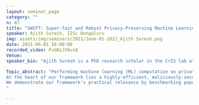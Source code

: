 ```yaml
---
layout: seminar_page
category: ""
n: 47
title: "SWIFT: Super-fast and Robust Privacy-Preserving Machine Learning "
speaker: Ajith Suresh, IISc Bengaluru 
img: assets/img/seminars/2021/June-01-2021_Ajith Suresh.png
date: 2021-06-01 16:00:00 
recorded_video: PxGNiJV6vs8
Venue: 
speaker_bio: "Ajith Suresh is a PhD research scholar in the CrIS lab at the Indian Institute of Science, Bengaluru, India. His work orbits around Secure Multi-party Computation (MPC), more specifically in the area of MPC for a small number of parties with applications to Privacy-Preserving Machine Learning (PPML). He is a recipient of the Google PhD fellowship for the year 2019."

Topic_abstract: "Performing machine learning (ML) computation on private data while maintaining data privacy, aka Privacy-preserving Machine Learning (PPML), is an emergent field of research. Recently, PPML has seen a visible shift towards the adoption of the Secure Outsourced Computation (SOC) paradigm due to the heavy computation that it entails. In the SOC paradigm, computation is outsourced to a set of powerful and specially equipped servers that provide service on a pay-per-use basis. In this work, we propose SWIFT, a robust PPML framework for a range of ML algorithms in SOC setting, that guarantees output delivery to the users irrespective of any adversarial behaviour. Robustness, a highly desirable feature, evokes user participation without the fear of denial of service. 
At the heart of our framework lies a highly-efficient, maliciously-secure, three-party computation (3PC) over rings that provides guaranteed output delivery (GOD) in the honest-majority setting. To the best of our knowledge, SWIFT is the first robust and efficient PPML framework in the 3PC setting. SWIFT is as fast as (and is strictly better in some cases than) the best-known 3PC framework BLAZE (Patra et al. NDSS'20), which only achieves fairness. We extend our 3PC framework for four parties (4PC). In this regime, SWIFT is as fast as the best known fair 4PC framework Trident (Chaudhari et al. NDSS'20) and twice faster than the best-known robust 4PC framework FLASH (Byali et al. PETS'20). 
We demonstrate our framework's practical relevance by benchmarking popular ML algorithms such as Logistic Regression and deep Neural Networks such as VGG16 and LeNet, both over a 64-bit ring in a WAN setting. For deep NN, our results testify to our claims that we provide improved security guarantee while incurring no additional overhead for 3PC and obtaining 2x improvement for 4PC. 
"

---
```


